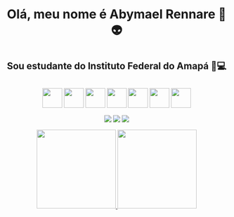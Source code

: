 <div>

  <h1 align="center">Olá, meu nome é Abymael Rennare 👻👽<h1/>
  
  <h2 align="center">Sou estudante do Instituto Federal do Amapá 📙💻 <h2/>  
</div>
<div>
   <p align="center">
  <img src="https://cdn.jsdelivr.net/gh/devicons/devicon/icons/python/python-original.svg" width="45" heigth="45"/> 
  <img src="https://cdn.jsdelivr.net/gh/devicons/devicon/icons/cplusplus/cplusplus-original.svg" width="45" heigth="45"/>
  <img src="https://cdn.jsdelivr.net/gh/devicons/devicon/icons/java/java-original.svg" width="45" heigth="45"/>
  <img src="https://cdn.jsdelivr.net/gh/devicons/devicon/icons/kotlin/kotlin-original-wordmark.svg" width="45"heigth="45"/>
  <img src="https://cdn.jsdelivr.net/gh/devicons/devicon/icons/androidstudio/androidstudio-original.svg"  width="45"heigth="45"/>
  <img src="https://cdn.jsdelivr.net/gh/devicons/devicon/icons/vscode/vscode-original.svg" width="45"heigth="45"/>
  <img src="https://cdn.jsdelivr.net/gh/devicons/devicon/icons/jupyter/jupyter-original-wordmark.svg" width="45"heigth="45"/>
  <p/>        
     
 </div>
  
 <div>
  <p align="center"> 
    <a href="https://instagram.com/_abymael__" target="_blank"><img src="https://img.shields.io/badge/-Instagram-%23E4405F?style=for-the- badge&logo=instagram&logoColor=white" target="_blank"></a>
    <a href = "mailto:rennare091@gmail.com"><img src="https://img.shields.io/badge/Gmail-D14836?style=for-the-badge&logo=gmail&logoColor=white" target="_blank"></a>
    <a href=https://www.linkedin.com/in/abymael-rennare-65b124241Q target="_blank"><img src="https://img.shields.io/badge/-LinkedIn-%230077B5?style=for-the-badge&logo=linkedin&logoColor=white" target="_blank"></a>   
  
   </p>
    </div>
<div>
  <p align="center">    
    <a href="https://github.com/abymael1895">
    <img height="180em" src="https://github-readme-stats.vercel.app/api/top-langs/?username=abymael1895&layout=compact&langs_count=7&theme=dracula"/>
    <img height="180em" src="https://github-readme-stats.vercel.app/api?username=abymael1895&show_icons=true&theme=dracula&include_all_commits=true&count_private=true"/>
  </p>
</div>
